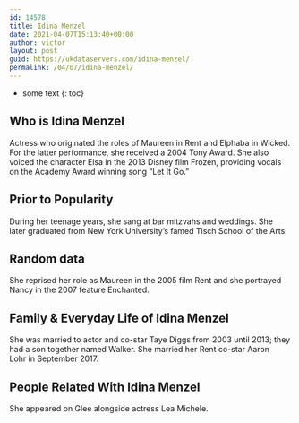 ```yaml
---
id: 14578
title: Idina Menzel
date: 2021-04-07T15:13:40+00:00
author: victor
layout: post
guid: https://ukdataservers.com/idina-menzel/
permalink: /04/07/idina-menzel/
---
```


* some text
{: toc}


## Who is Idina Menzel



Actress who originated the roles of Maureen in Rent and Elphaba in Wicked. For the latter performance, she received a 2004 Tony Award. She also voiced the character Elsa in the 2013 Disney film Frozen, providing vocals on the Academy Award winning song &#8220;Let It Go.&#8221; 

                
                
                
## Prior to Popularity



During her teenage years, she sang at bar mitzvahs and weddings. She later graduated from New York University&#8217;s famed Tisch School of the Arts. 

                
                
                
## Random data



She reprised her role as Maureen in the 2005 film Rent and she portrayed Nancy in the 2007 feature Enchanted. 

                
                
                
## Family & Everyday Life of Idina Menzel



She was married to actor and co-star Taye Diggs from 2003 until 2013; they had a son together named Walker. She married her Rent co-star Aaron Lohr in September 2017. 

                
                
                
## People Related With Idina Menzel



She appeared on Glee alongside actress Lea Michele. 

                
              
            
          
          
          